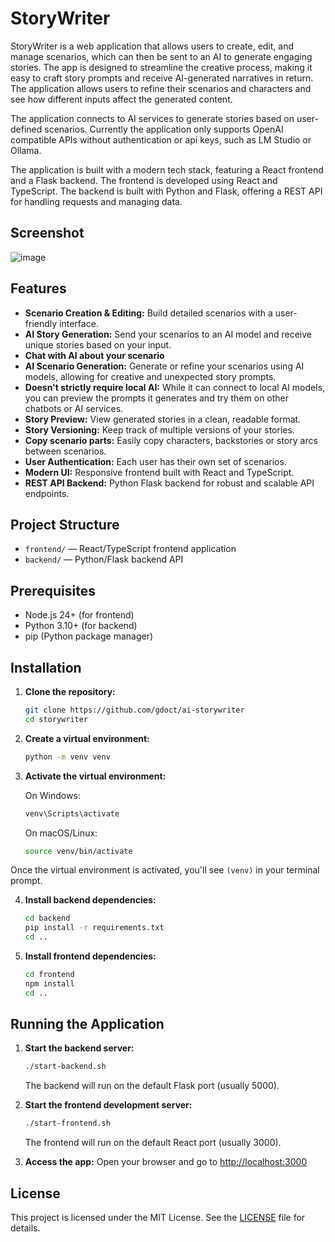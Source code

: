 # StoryWriter

StoryWriter is a web application that allows users to create, edit, and manage scenarios, which can then be sent to an AI to generate engaging stories. The app is designed to streamline the creative process, making it easy to craft story prompts and receive AI-generated narratives in return. The application allows users to refine their scenarios and characters and see how different inputs affect the generated content.

The application connects to AI services to generate stories based on user-defined scenarios. Currently the application only supports OpenAI compatible APIs without authentication or api keys, such as LM Studio or Ollama. 

The application is built with a modern tech stack, featuring a React frontend and a Flask backend.
The frontend is developed using React and TypeScript. 
The backend is built with Python and Flask, offering a REST API for handling requests and managing data.

## Screenshot
![image](https://github.com/user-attachments/assets/02d1847d-d46c-4d94-bace-3f246e1be62d)

## Features
- **Scenario Creation & Editing:** Build detailed scenarios with a user-friendly interface.
- **AI Story Generation:** Send your scenarios to an AI model and receive unique stories based on your input.
- **Chat with AI about your scenario**
- **AI Scenario Generation:** Generate or refine your scenarios using AI models, allowing for creative and unexpected story prompts.
- **Doesn't strictly require local AI:** While it can connect to local AI models, you can preview the prompts it generates and try them on other chatbots or AI services.
- **Story Preview:** View generated stories in a clean, readable format.
- **Story Versioning:** Keep track of multiple versions of your stories.
- **Copy scenario parts:** Easily copy characters, backstories or story arcs between scenarios.
- **User Authentication:** Each user has their own set of scenarios.
- **Modern UI:** Responsive frontend built with React and TypeScript.
- **REST API Backend:** Python Flask backend for robust and scalable API endpoints.

## Project Structure
- `frontend/` — React/TypeScript frontend application
- `backend/` — Python/Flask backend API

## Prerequisites
- Node.js 24+ (for frontend)
- Python 3.10+ (for backend)
- pip (Python package manager)

## Installation

1. **Clone the repository:**
   ```bash
   git clone https://github.com/gdoct/ai-storywriter
   cd storywriter
   ```
2. **Create a virtual environment:**
    ```bash
    python -m venv venv
    ```

3. **Activate the virtual environment:**
    
    On Windows:
    ```bash
    venv\Scripts\activate
    ```
    
    On macOS/Linux:
    ```bash
    source venv/bin/activate
    ```

Once the virtual environment is activated, you'll see `(venv)` in your terminal prompt.

4. **Install backend dependencies:**
   ```bash
   cd backend
   pip install -r requirements.txt
   cd ..
   ```

5. **Install frontend dependencies:**
   ```bash
   cd frontend
   npm install
   cd ..
   ```

## Running the Application

1. **Start the backend server:**
   ```bash
   ./start-backend.sh
   ```
   The backend will run on the default Flask port (usually 5000).

2. **Start the frontend development server:**
   ```bash
   ./start-frontend.sh
   ```
   The frontend will run on the default React port (usually 3000).

3. **Access the app:**
   Open your browser and go to [http://localhost:3000](http://localhost:3000)

## License

This project is licensed under the MIT License. See the [LICENSE](LICENSE) file for details.

